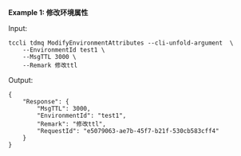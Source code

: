 **Example 1: 修改环境属性**



Input: 

```
tccli tdmq ModifyEnvironmentAttributes --cli-unfold-argument  \
    --EnvironmentId test1 \
    --MsgTTL 3000 \
    --Remark 修改ttl
```

Output: 
```
{
    "Response": {
        "MsgTTL": 3000,
        "EnvironmentId": "test1",
        "Remark": "修改ttl",
        "RequestId": "e5079063-ae7b-45f7-b21f-530cb583cff4"
    }
}
```


